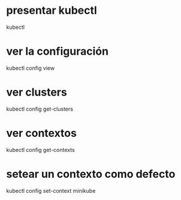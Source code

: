 # presentar kubectl

kubectl

# ver la configuración

kubectl config view

# ver clusters

kubectl config get-clusters

# ver contextos

kubectl config get-contexts

# setear un contexto como defecto

kubectl config set-context minikube



